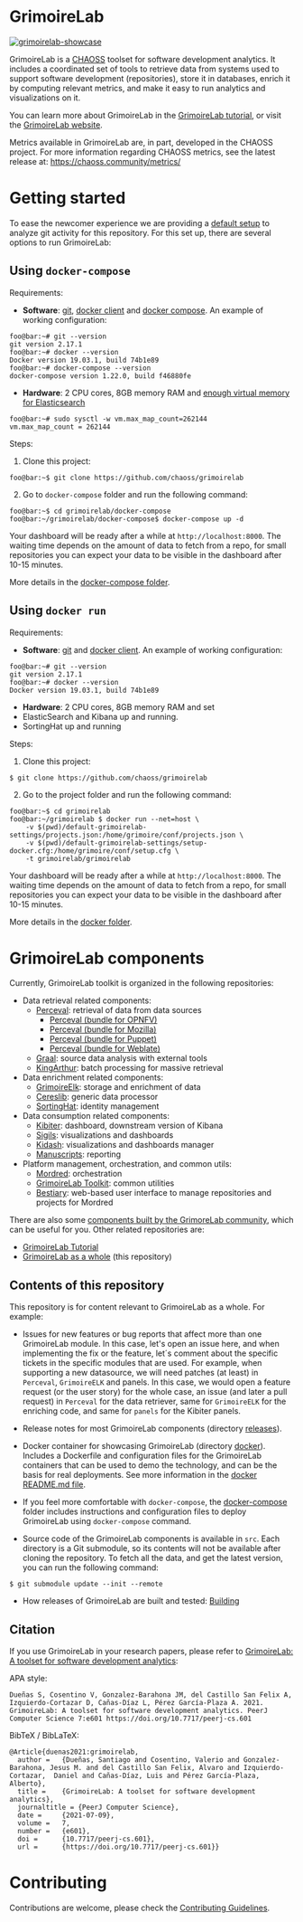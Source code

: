 # GrimoireLab

[![grimoirelab-showcase](https://user-images.githubusercontent.com/25265451/84442403-30dcce80-ac5b-11ea-9f5b-60266d875ebd.png "GrimoireLab | CHAOSS Bitergia Analytics")](https://chaoss.biterg.io/app/kibana#/dashboard/Overview)

GrimoireLab is a [CHAOSS](https://chaoss.community) toolset for software development analytics. It includes a coordinated set of tools
to retrieve data from systems used to support software development (repositories), store it in databases,
enrich it by computing relevant metrics, and make it easy to run analytics and visualizations on it.

You can learn more about GrimoireLab in the [GrimoireLab tutorial](https://chaoss.github.io/grimoirelab-tutorial/),
or visit the [GrimoireLab website](https://chaoss.github.io/grimoirelab).

Metrics available in GrimoireLab are, in part, developed in the CHAOSS project. For more information regarding CHAOSS metrics, see the latest release at: https://chaoss.community/metrics/

# Getting started

To ease the newcomer experience we are providing a [default setup](default-grimoirelab-settings)
to analyze git activity for this repository. For this set up, there are several options to run GrimoireLab:

## Using `docker-compose`

Requirements:
* **Software**: [git](https://git-scm.com/), [docker client](https://docs.docker.com/get-docker/) and [docker compose](https://docs.docker.com/compose/install/). An example of working configuration:
```console
foo@bar:~# git --version
git version 2.17.1
foo@bar:~# docker --version
Docker version 19.03.1, build 74b1e89
foo@bar:~# docker-compose --version
docker-compose version 1.22.0, build f46880fe
```
* **Hardware**: 2 CPU cores, 8GB memory RAM and [enough virtual memory for Elasticsearch](https://www.elastic.co/guide/en/elasticsearch/reference/current/vm-max-map-count.html) 
```console
foo@bar:~# sudo sysctl -w vm.max_map_count=262144
vm.max_map_count = 262144
```

Steps:
1. Clone this project:
```console
foo@bar:~$ git clone https://github.com/chaoss/grimoirelab
```
2. Go to `docker-compose` folder and run the following command:
```console
foo@bar:~$ cd grimoirelab/docker-compose
foo@bar:~/grimoirelab/docker-compose$ docker-compose up -d
```

Your dashboard will be ready after a while at `http://localhost:8000`. The waiting time depends on the amount of data to fetch from a repo, for small repositories you can expect your data to be visible in the dashboard after 10-15 minutes.

More details in the [docker-compose folder](./docker-compose/README.md).

## Using `docker run`

Requirements: 
* **Software**: [git](https://git-scm.com/) and [docker client](https://docs.docker.com/get-docker/). An example of working configuration:
```console
foo@bar:~# git --version
git version 2.17.1
foo@bar:~# docker --version
Docker version 19.03.1, build 74b1e89
```
* **Hardware**: 2 CPU cores, 8GB memory RAM and set
* ElasticSearch and Kibana up and running.
* SortingHat up and running

Steps:
1. Clone this project:
```console
$ git clone https://github.com/chaoss/grimoirelab
```
2. Go to the project folder and run the following command:
```console
foo@bar:~$ cd grimoirelab
foo@bar:~/grimoirelab $ docker run --net=host \ 
    -v $(pwd)/default-grimoirelab-settings/projects.json:/home/grimoire/conf/projects.json \
    -v $(pwd)/default-grimoirelab-settings/setup-docker.cfg:/home/grimoire/conf/setup.cfg \
    -t grimoirelab/grimoirelab
```

Your dashboard will be ready after a while at `http://localhost:8000`. The waiting time depends on the amount of data to fetch from a repo, for small repositories you can expect your data to be visible in the dashboard after 10-15 minutes.

More details in the [docker folder](./docker/README.md).

# GrimoireLab components

Currently, GrimoireLab toolkit is organized in the following repositories:

* Data retrieval related components:
  * [Perceval](https://github.com/chaoss/grimoirelab-perceval): retrieval of data from data sources
    * [Perceval (bundle for OPNFV)](https://github.com/chaoss/grimoirelab-perceval-opnfv)
    * [Perceval (bundle for Mozilla)](https://github.com/chaoss/grimoirelab-perceval-mozilla)
    * [Perceval (bundle for Puppet)](https://github.com/chaoss/grimoirelab-perceval-puppet)
    * [Perceval (bundle for Weblate)](https://github.com/chaoss/grimoirelab-perceval-weblate)
  * [Graal](https://github.com/chaoss/grimoirelab-graal): source data analysis with external tools
  * [KingArthur](https://github.com/chaoss/grimoirelab-kingarthur): batch processing for massive retrieval
* Data enrichment related components:
  * [GrimoireElk](https://github.com/chaoss/grimoirelab-elk): storage and enrichment of data
  * [Cereslib](https://github.com/chaoss/grimoirelab-cereslib): generic data processor
  * [SortingHat](https://github.com/chaoss/grimoirelab-sortinghat): identity management
* Data consumption related components:
  * [Kibiter](https://github.com/chaoss/grimoirelab-kibiter): dashboard, downstream version of Kibana
  * [Sigils](https://github.com/chaoss/grimoirelab-sigils): visualizations and dashboards
  * [Kidash](https://github.com/chaoss/grimoirelab-kidash): visualizations and dashboards manager
  * [Manuscripts](https://github.com/chaoss/grimoirelab-manuscripts): reporting
* Platform management, orchestration, and common utils:
  * [Mordred](https://github.com/chaoss/grimoirelab-mordred): orchestration
  * [GrimoireLab Toolkit](https://github.com/chaoss/grimoirelab-toolkit): common utilities
  * [Bestiary](https://github.com/chaoss/grimoirelab-bestiary): web-based user interface to manage repositories and projects for Mordred

There are also some [components built by the GrimoreLab community](community_components.md),
which can be useful for you. Other related repositories are:
* [GrimoireLab Tutorial](https://github.com/chaoss/grimoirelab-tutorial)
* [GrimoireLab as a whole](https://github.com/chaoss/grimoirelab) (this repository)

## Contents of this repository

This repository is for content relevant to GrimoireLab as a whole. For example:

* Issues for new features or bug reports that affect more than one GrimoireLab module. In this case, let's open an issue here, and when implementing the fix or the feature, let´s comment about the specific tickets in the specific modules that are used. For example, when supporting a new datasource, we will need patches (at least) in `Perceval`, `GrimoireELK` and panels. In this case, we would open a feature request (or the user story) for the whole case, an issue (and later a pull request) in `Perceval` for the data retriever, same for `GrimoireELK` for the enriching code, and same for `panels` for the Kibiter panels.

* Release notes for most GrimoireLab components (directory [releases](releases)).

* Docker container for showcasing GrimoireLab (directory [docker](docker)).
Includes a Dockerfile and configuration files for the GrimoireLab containers
that can be used to demo the technology, and can be the basis for real
deployments. See more information in the [docker README.md file](docker/README.md).

* If you feel more comfortable with `docker-compose`, the [docker-compose](docker-compose)
folder includes instructions and configuration files to deploy GrimoireLab using
`docker-compose` command.

* Source code of the GrimoireLab components is available in `src`. Each directory is a
Git submodule, so its contents will not be available after cloning the repository. To
fetch all the data, and get the latest version, you can run the following command:
```console
$ git submodule update --init --remote
```

* How releases of GrimoireLab are built and tested: [Building](BUILDING.md)

## Citation

If you use GrimoireLab in your research papers, please refer to [GrimoireLab: A toolset for software development analytics](https://doi.org/10.7717/peerj-cs.601):

APA style:

```
Dueñas S, Cosentino V, Gonzalez-Barahona JM, del Castillo San Felix A, Izquierdo-Cortazar D, Cañas-Díaz L, Pérez García-Plaza A. 2021. GrimoireLab: A toolset for software development analytics. PeerJ Computer Science 7:e601 https://doi.org/10.7717/peerj-cs.601
```

BibTeX / BibLaTeX:

```
@Article{duenas2021:grimoirelab,
  author = 	 {Dueñas, Santiago and Cosentino, Valerio and Gonzalez-Barahona, Jesus M. and del Castillo San Felix, Alvaro and Izquierdo-Cortazar,  Daniel and Cañas-Díaz, Luis and Pérez García-Plaza, Alberto},
  title = 	 {GrimoireLab: A toolset for software development analytics},
  journaltitle = {PeerJ Computer Science},
  date = 	 {2021-07-09},
  volume = 	 7,
  number = 	 {e601},
  doi = 	 {10.7717/peerj-cs.601},
  url = 	 {https://doi.org/10.7717/peerj-cs.601}}
```

# Contributing

Contributions are welcome, please check the [Contributing Guidelines](CONTRIBUTING.md).
